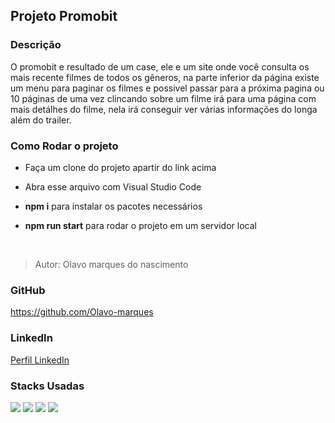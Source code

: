 
## Projeto Promobit

### Descrição

O promobit e resultado de um case, ele e um site onde você consulta os mais recente filmes de todos os gêneros, na parte inferior da página existe um menu para paginar os filmes e possivel passar para a próxima pagina ou 10 páginas de uma vez
clincando sobre um filme irá para uma página com mais detálhes do filme, nela irá conseguir ver várias informações do longa além do trailer.

### Como Rodar o projeto

- Faça um clone do projeto apartir do link acima

- Abra esse arquivo com Visual Studio Code

- **npm i** para instalar os pacotes necessários

- **npm run start** para rodar o projeto em um servidor local

</br>

>Autor: Olavo marques do nascimento

### GitHub

<https://github.com/Olavo-marques>

### LinkedIn

[Perfil LinkedIn](https://www.linkedin.com/in/olavo-marques-6421ab123)

### Stacks Usadas
<div>
 <img src="https://img.icons8.com/color/50/javascript--v1.png">
 <img src="https://img.icons8.com/ultraviolet/50/react--v1.png">
 <img src="https://img.icons8.com/color/50/visual-studio-code-2019.png">
 <img src="https://img.icons8.com/ios-filled/50/github.png">
</div>